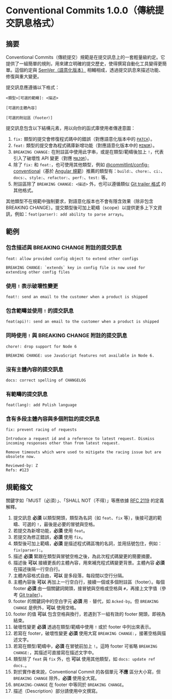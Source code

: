 
# Conventional Commits 1.0.0（傳統提交訊息格式）

## 摘要

Conventional Commits（傳統提交）規範是在提交訊息上的一套輕量級約定。它提供了一組簡單的規則，用來建立明確的提交歷史，使得撰寫自動化工具變得更簡單。這個約定與 [SemVer（語意化版本）](http://semver.org/) 相輔相成，透過提交訊息來描述功能、修復與重大變更。

提交訊息應遵循以下格式：

```
<類型>[可選的範疇]: <描述>

[可選的主體內容]

[可選的附註區（footer）]
```

提交訊息包含以下結構元素，用以向你的函式庫使用者傳達意圖：

1. `fix:` 類型的提交會修復程式碼中的錯誤（對應語意化版本中的 [`PATCH`](http://semver.org/#summary)）。
2. `feat:` 類型的提交會為程式碼庫新增功能（對應語意化版本中的 [`MINOR`](http://semver.org/#summary)）。
3. `BREAKING CHANGE:` 在附註區中使用此字串，或是在類型/範疇後加上 `!`，代表引入了破壞性 API 變更（對應 [`MAJOR`](http://semver.org/#summary)）。
4. 除了 `fix:` 和 `feat:`，也可使用其他類型，例如 [@commitlint/config-conventional](https://github.com/conventional-changelog/commitlint/tree/master/%40commitlint/config-conventional)（基於 [Angular 規範](https://github.com/angular/angular/blob/22b96b9/CONTRIBUTING.md#-commit-message-guidelines)）推薦的類型有：`build:`、`chore:`、`ci:`、`docs:`、`style:`、`refactor:`、`perf:`、`test:` 等。
5. 附註區除了 `BREAKING CHANGE: <描述>` 外，也可以遵循類似 [Git trailer 格式](https://git-scm.com/docs/git-interpret-trailers) 的其他格式。

其他類型不在規範中強制要求，對語意化版本也不會有隱含效果（除非包含 BREAKING CHANGE）。提交類型後可加上範疇（scope）以提供更多上下文資訊，例如：`feat(parser): add ability to parse arrays`。

## 範例

### 包含描述與 BREAKING CHANGE 附註的提交訊息

```
feat: allow provided config object to extend other configs

BREAKING CHANGE: `extends` key in config file is now used for extending other config files
```

### 使用 `!` 表示破壞性變更

```
feat!: send an email to the customer when a product is shipped
```

### 包含範疇並使用 `!` 的提交訊息

```
feat(api)!: send an email to the customer when a product is shipped
```

### 同時使用 `!` 與 BREAKING CHANGE 附註的提交訊息

```
chore!: drop support for Node 6

BREAKING CHANGE: use JavaScript features not available in Node 6.
```

### 沒有主體內容的提交訊息

```
docs: correct spelling of CHANGELOG
```

### 有範疇的提交訊息

```
feat(lang): add Polish language
```

### 含有多段主體內容與多個附註的提交訊息

```
fix: prevent racing of requests

Introduce a request id and a reference to latest request. Dismiss
incoming responses other than from latest request.

Remove timeouts which were used to mitigate the racing issue but are
obsolete now.

Reviewed-by: Z
Refs: #123
```

## 規範條文

關鍵字如「MUST（必須）」、「SHALL NOT（不得）」等應依據 [RFC 2119](https://www.ietf.org/rfc/rfc2119.txt) 的定義解釋。

1. 提交訊息 **必須** 以類型開頭，類型為名詞（如 `feat`、`fix` 等），後接可選的範疇、可選的 `!`，最後是必要的冒號與空格。
2. 若提交為新增功能，**必須** 使用 `feat`。
3. 若提交為修正錯誤，**必須** 使用 `fix`。
4. 類型後可加上範疇，**必須** 是描述程式碼區塊的名詞，並用括號包住，例如：`fix(parser):`。
5. 描述 **必須** 緊跟在類型與冒號空格之後，為此次程式碼變更的簡要摘要。
6. 描述後 **可以** 接續更長的主體內容，用來補充程式碼變更背景。主體內容 **必須** 在描述後隔一行空白行。
7. 主體內容格式自由，**可以** 是多段落，每段間以空行分隔。
8. 主體內容後 **可以** 再加上一行空白行，接續一個或多個附註區（footer）。每個 footer **必須** 由一個關鍵詞開頭，接冒號與空格或空格與 `#`，再接上文字值（參考 [Git trailer](https://git-scm.com/docs/git-interpret-trailers)）。
9. footer 的關鍵詞中的空白字元 **必須** 用 `-` 替代，如 `Acked-by`。但 `BREAKING CHANGE` 是例外，**可以** 使用空格。
10. footer 的值 **可以** 包含空格與換行，若遇到下一組有效的 footer 開頭，即視為結束。
11. 破壞性變更 **必須** 透過在類型/範疇中使用 `!` 或於 footer 中列出來表示。
12. 若寫在 footer，破壞性變更 **必須** 使用大寫 `BREAKING CHANGE:`，接著空格與描述文字。
13. 若寫在類型/範疇中，**必須** 在冒號前加上 `!`。這時 footer 可省略 `BREAKING CHANGE:`，其描述可直接寫在描述文字中。
14. 類型除了 `feat` 與 `fix` 外，也 **可以** 使用其他類型，如 `docs: update ref docs.`。
15. 對於實作者來說，Conventional Commit 的各個單元 **不應** 區分大小寫，但 `BREAKING CHANGE` 除外，**必須** 使用全大寫。
16. `BREAKING-CHANGE` 在 footer 中等同於 `BREAKING CHANGE`。
17. 描述（Description）部分請使用中文撰寫。
